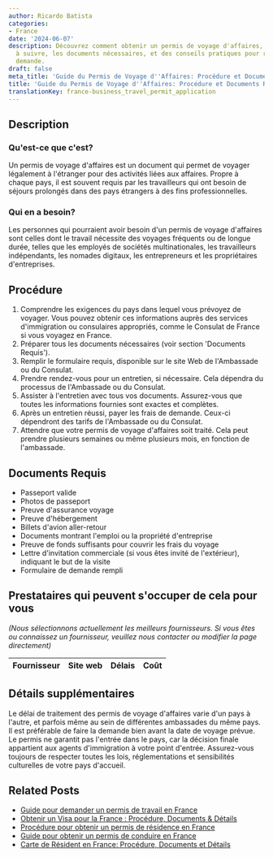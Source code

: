 ```yaml
---
author: Ricardo Batista
categories:
- France
date: '2024-06-07'
description: Découvrez comment obtenir un permis de voyage d'affaires, les étapes
  à suivre, les documents nécessaires, et des conseils pratiques pour réussir votre
  demande.
draft: false
meta_title: 'Guide du Permis de Voyage d''Affaires: Procédure et Documents Requis'
title: 'Guide du Permis de Voyage d''Affaires: Procédure et Documents Requis'
translationKey: france-business_travel_permit_application
---
```


## Description
### Qu'est-ce que c'est?
Un permis de voyage d'affaires est un document qui permet de voyager légalement à l'étranger pour des activités liées aux affaires. Propre à chaque pays, il est souvent requis par les travailleurs qui ont besoin de séjours prolongés dans des pays étrangers à des fins professionnelles.

### Qui en a besoin?
Les personnes qui pourraient avoir besoin d'un permis de voyage d'affaires sont celles dont le travail nécessite des voyages fréquents ou de longue durée, telles que les employés de sociétés multinationales, les travailleurs indépendants, les nomades digitaux, les entrepreneurs et les propriétaires d'entreprises.

## Procédure
1. Comprendre les exigences du pays dans lequel vous prévoyez de voyager. Vous pouvez obtenir ces informations auprès des services d'immigration ou consulaires appropriés, comme le Consulat de France si vous voyagez en France.
2. Préparer tous les documents nécessaires (voir section 'Documents Requis').
3. Remplir le formulaire requis, disponible sur le site Web de l'Ambassade ou du Consulat.
4. Prendre rendez-vous pour un entretien, si nécessaire. Cela dépendra du processus de l'Ambassade ou du Consulat.
5. Assister à l'entretien avec tous vos documents. Assurez-vous que toutes les informations fournies sont exactes et complètes.
6. Après un entretien réussi, payer les frais de demande. Ceux-ci dépendront des tarifs de l'Ambassade ou du Consulat.
7. Attendre que votre permis de voyage d'affaires soit traité. Cela peut prendre plusieurs semaines ou même plusieurs mois, en fonction de l'ambassade.

## Documents Requis
- Passeport valide
- Photos de passeport
- Preuve d'assurance voyage
- Preuve d'hébergement
- Billets d'avion aller-retour
- Documents montrant l'emploi ou la propriété d'entreprise
- Preuve de fonds suffisants pour couvrir les frais du voyage
- Lettre d'invitation commerciale (si vous êtes invité de l'extérieur), indiquant le but de la visite
- Formulaire de demande rempli

## Prestataires qui peuvent s'occuper de cela pour vous
_(Nous sélectionnons actuellement les meilleurs fournisseurs. Si vous êtes ou connaissez un fournisseur, veuillez nous contacter ou modifier la page directement)_

| Fournisseur     |     Site web    |     Délais       |       Coût       |
| :-------------: | :-------------: |  :-------------: | :-------------: |

## Détails supplémentaires
Le délai de traitement des permis de voyage d'affaires varie d'un pays à l'autre, et parfois même au sein de différentes ambassades du même pays. Il est préférable de faire la demande bien avant la date de voyage prévue. Le permis ne garantit pas l'entrée dans le pays, car la décision finale appartient aux agents d'immigration à votre point d'entrée. Assurez-vous toujours de respecter toutes les lois, réglementations et sensibilités culturelles de votre pays d'accueil.
## Related Posts

- [Guide pour demander un permis de travail en France](https://tramitit.com/fr/guides/france/demande_de_permis_de_travail/)
- [Obtenir un Visa pour la France : Procédure, Documents & Détails](https://tramitit.com/fr/guides/france/demande_de_visa/)
- [Procédure pour obtenir un permis de résidence en France](https://tramitit.com/fr/guides/france/demande_de_carte_de_sejour/)
- [Guide pour obtenir un permis de conduire en France](https://tramitit.com/fr/guides/france/demande_de_permis_de_conduire/)
- [Carte de Résident en France: Procédure, Documents et Détails](https://tramitit.com/fr/guides/france/demande_de_carte_de_resident/)